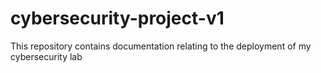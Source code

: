 # cybersecurity-project-v1
This repository contains documentation relating to the deployment of my cybersecurity lab

